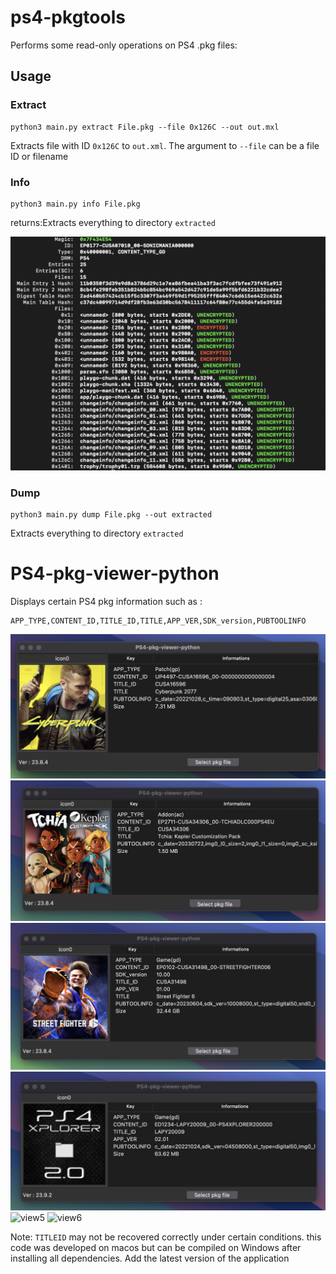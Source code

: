 # ps4-pkgtools

Performs some read-only operations on PS4 .pkg files:

## Usage

### Extract

```
python3 main.py extract File.pkg --file 0x126C --out out.mxl
```

Extracts file with ID `0x126C` to `out.xml`. 
The argument to `--file` can be a file ID or filename 

### Info

```
python3 main.py info File.pkg
```

returns:Extracts everything to directory `extracted`

![info.png](img/info.png)

### Dump
```
python3 main.py dump File.pkg --out extracted
```

Extracts everything to directory `extracted`

# PS4-pkg-viewer-python

Displays certain PS4 pkg information such as :
```
APP_TYPE,CONTENT_ID,TITLE_ID,TITLE,APP_VER,SDK_version,PUBTOOLINFO 
```
<img src="img/view1.png" alt="view1">
<img src="img/view2.png" alt="view2">

<img src="img/view3.png" alt="view3">
<img src="img/view4.png" alt="view4">

<img src="img/view5" alt="view5">
<img src="img/view6" alt="view6">

Note: `TITLEID` may not be recovered correctly under certain conditions.
    this code was developed on macos but can be compiled on Windows after installing all dependencies.
    Add the latest version of the application 

